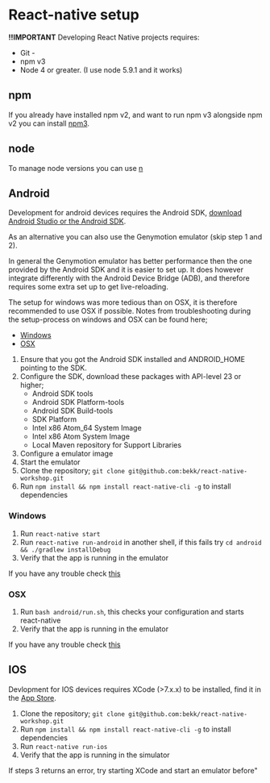 # React-native setup

**!!IMPORTANT**
Developing React Native projects requires:
 - Git -
 - npm v3
 - Node 4 or greater. (I use node 5.9.1 and it works)

## npm
If you already have installed npm v2, and want to run npm v3 alongside npm v2 you can install [npm3](https://www.npmjs.com/package/npm3).

## node
To manage node versions you can use [n](https://www.npmjs.com/package/n)

## Android
Development for android devices requires the Android SDK, [download Android Studio or the Android SDK](http://developer.android.com/sdk/index.html).

As an alternative you can also use the Genymotion emulator (skip step 1 and 2).

In general the Genymotion emulator has better performance then the one provided by the Android SDK and it is easier to set up.
It does however integrate differently with the Android Device Bridge (ADB), and therefore requires some extra set up to get live-reloading.

The setup for windows was more tedious than on OSX, it is therefore recommended to use OSX if possible.
Notes from troubleshooting during the setup-process on windows and OSX can be found here;

* [Windows](trouble-windows-android.md)
* [OSX](trouble-osx-android.md)

1. Ensure that you got the Android SDK installed and ANDROID_HOME pointing to the SDK.
2. Configure the SDK, download these packages with API-level 23 or higher;
    * Android SDK tools
    * Android SDK Platform-tools
    * Android SDK Build-tools
    * SDK Platform
    * Intel x86 Atom_64 System Image
    * Intel x86 Atom System Image
    * Local Maven repository for Support Libraries
3. Configure a emulator image
4. Start the emulator
5. Clone the repository; `git clone git@github.com:bekk/react-native-workshop.git`
6. Run `npm install && npm install react-native-cli -g` to install dependencies

### Windows
1. Run `react-native start`
2. Run `react-native run-android` in another shell, if this fails try `cd android && ./gradlew installDebug`
3. Verify that the app is running in the emulator

If you have any trouble check [this](trouble-windows-android.md)

### OSX
1. Run `bash android/run.sh`, this checks your configuration and starts react-native
2. Verify that the app is running in the emulator

If you have any trouble check [this](trouble-osx-android.md)

## IOS
Devlopment for IOS devices requires XCode (>7.x.x) to be installed, find it in the [App Store](https://itunes.apple.com/no/app/xcode/id497799835).

1. Clone the repository; `git clone git@github.com:bekk/react-native-workshop.git`
2. Run `npm install && npm install react-native-cli -g` to install dependencies
3. Run `react-native run-ios`
4. Verify that the app is running in the simulator

If steps 3 returns an error, try starting XCode and start an emulator before"
